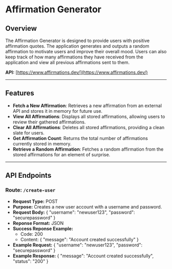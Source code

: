 # Affirmation Generator

## Overview
The Affirmation Generator is designed to provide users with positive affirmation quotes. The application generates and outputs a random affirmation to motivate users and improve their overall mood. Users can also keep track of how many affirmations they have received from the application and view all previous affirmations sent to them.

**API:** [https://www.affirmations.dev/](https://www.affirmations.dev/)

---

## Features
- **Fetch a New Affirmation**: Retrieves a new affirmation from an external API and stores it in memory for future use.
- **View All Affirmations**: Displays all stored affirmations, allowing users to review their gathered affirmations.
- **Clear All Affirmations**: Deletes all stored affirmations, providing a clean slate for users.
- **Get Affirmation Count**: Returns the total number of affirmations currently stored in memory.
- **Retrieve a Random Affirmation**: Fetches a random affirmation from the stored affirmations for an element of surprise.

---

## API Endpoints

### **Route: `/create-user`**
- **Request Type:** POST  
- **Purpose:** Creates a new user account with a username and password.  
- **Request Body:**
    {
        "username": "newuser123",
        "password": "securepassword"
    }
- **Reponse Format:** JSON
- **Success Reponse Example:**
    - Code: 200
    - Content: { "message": "Account created successfully" }
- **Example Request:**
    {
        "username": "newuser123",
        "password": "securepassword"
    }
- **Example Response:**
    {
        "message": "Account created successfully",
        "status": "200"
    }
